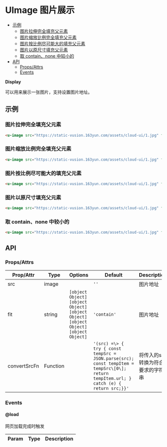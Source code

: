 <!-- 该 README.md 根据 api.yaml 和 docs/*.md 自动生成，为了方便在 GitHub 和 NPM 上查阅。如需修改，请查看源文件 -->

# UImage 图片展示

- [示例](#示例)
    - [图片拉伸完全填充父元素](#图片拉伸完全填充父元素)
    - [图片缩放比例完全填充父元素](#图片缩放比例完全填充父元素)
    - [图片按比例尽可能大的填充父元素](#图片按比例尽可能大的填充父元素)
    - [图片以原尺寸填充父元素](#图片以原尺寸填充父元素)
    - [取 contain、none 中较小的](#取-contain-none-中较小的)
- [API]()
    - [Props/Attrs](#propsattrs)
    - [Events](#events)

**Display**

可以用来展示一张图片，支持设置图片地址。

## 示例
### 图片拉伸完全填充父元素

``` html
<u-image src="https://static-vusion.163yun.com/assets/cloud-ui/1.jpg" fit="fill"></u-image>
```

### 图片缩放比例完全填充父元素

``` html
<u-image src="https://static-vusion.163yun.com/assets/cloud-ui/1.jpg" fit="contain"></u-image>
```

### 图片按比例尽可能大的填充父元素

``` html
<u-image src="https://static-vusion.163yun.com/assets/cloud-ui/1.jpg" fit="cover"></u-image>
```

### 图片以原尺寸填充父元素

``` html
<u-image src="https://static-vusion.163yun.com/assets/cloud-ui/1.jpg" fit="none"></u-image>
```

### 取 contain、none 中较小的

``` html
<u-image src="https://static-vusion.163yun.com/assets/cloud-ui/1.jpg" fit="scale-down"></u-image>
```

## API
### Props/Attrs

| Prop/Attr | Type | Options | Default | Description |
| --------- | ---- | ------- | ------- | ----------- |
| src | image |  | `''` | 图片地址 |
| fit | string | `[object Object]`<br/>`[object Object]`<br/>`[object Object]`<br/>`[object Object]`<br/>`[object Object]` | `'contain'` | 图片地址 |
| convertSrcFn | Function |  | `'(src) =\> {  try { const tempSrc = JSON.parse(src); const tempItem = tempSrc\[0\]; return tempItem.url; } catch (e) { return src;}}'` | 将传入的src转换为符合要求的字符串 |

### Events

#### @load

网页加载完成时触发

| Param | Type | Description |
| ----- | ---- | ----------- |

